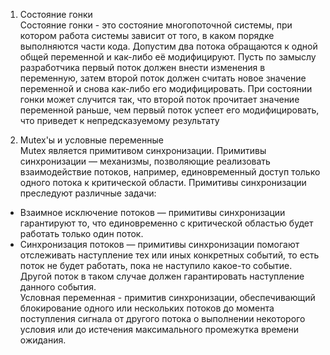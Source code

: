 1. Состояние гонки <br /> 
Состояние гонки - это состояние многопоточной системы, при котором работа системы зависит от того, 
в каком порядке выполняются части кода. Допустим два потока обращаются к одной общей переменной и 
как-либо её модифицируют. Пусть по замыслу разработчика первый поток должен внести изменения в переменную, 
затем второй поток должен считать новое значение переменной и снова как-либо его модифицировать.
При состоянии гонки может случится так, что второй поток прочитает значение переменной раньше, чем 
первый поток успеет его модифицировать, что приведет к непредсказуемому результату <br />

2. Mutex'ы и условные переменные <br />
Mutex является примитивом синхронизации.
Примитивы синхронизации — механизмы, позволяющие реализовать взаимодействие потоков, например, 
единовременный доступ только одного потока к критической области.
Примитивы синхронизации преследуют различные задачи:
- Взаимное исключение потоков — примитивы синхронизации гарантируют то, что единовременно с критической областью будет работать только один поток.
- Синхронизация потоков — примитивы синхронизации помогают отслеживать наступление тех или иных конкретных событий, то есть поток не будет работать, пока не наступило какое-то событие. Другой поток в таком случае должен гарантировать наступление данного события. <br />
Условная переменная - примитив синхронизации, обеспечивающий блокирование одного или нескольких потоков до момента поступления сигнала от другого потока о выполнении некоторого условия или до истечения максимального промежутка времени ожидания. <br />
